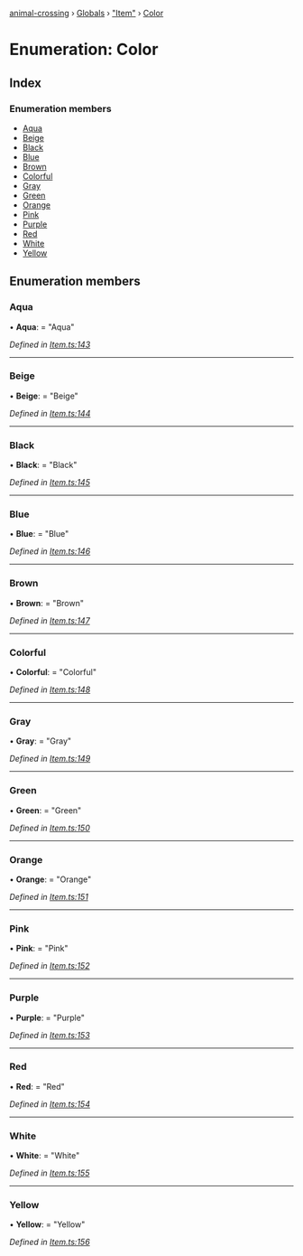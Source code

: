 [animal-crossing](../README.md) › [Globals](../globals.md) › ["Item"](../modules/_item_.md) › [Color](_item_.color.md)

# Enumeration: Color

## Index

### Enumeration members

* [Aqua](_item_.color.md#aqua)
* [Beige](_item_.color.md#beige)
* [Black](_item_.color.md#black)
* [Blue](_item_.color.md#blue)
* [Brown](_item_.color.md#brown)
* [Colorful](_item_.color.md#colorful)
* [Gray](_item_.color.md#gray)
* [Green](_item_.color.md#green)
* [Orange](_item_.color.md#orange)
* [Pink](_item_.color.md#pink)
* [Purple](_item_.color.md#purple)
* [Red](_item_.color.md#red)
* [White](_item_.color.md#white)
* [Yellow](_item_.color.md#yellow)

## Enumeration members

###  Aqua

• **Aqua**: = "Aqua"

*Defined in [Item.ts:143](https://github.com/Norviah/animal-crossing/blob/2c80bbc/module/types/Item.ts#L143)*

___

###  Beige

• **Beige**: = "Beige"

*Defined in [Item.ts:144](https://github.com/Norviah/animal-crossing/blob/2c80bbc/module/types/Item.ts#L144)*

___

###  Black

• **Black**: = "Black"

*Defined in [Item.ts:145](https://github.com/Norviah/animal-crossing/blob/2c80bbc/module/types/Item.ts#L145)*

___

###  Blue

• **Blue**: = "Blue"

*Defined in [Item.ts:146](https://github.com/Norviah/animal-crossing/blob/2c80bbc/module/types/Item.ts#L146)*

___

###  Brown

• **Brown**: = "Brown"

*Defined in [Item.ts:147](https://github.com/Norviah/animal-crossing/blob/2c80bbc/module/types/Item.ts#L147)*

___

###  Colorful

• **Colorful**: = "Colorful"

*Defined in [Item.ts:148](https://github.com/Norviah/animal-crossing/blob/2c80bbc/module/types/Item.ts#L148)*

___

###  Gray

• **Gray**: = "Gray"

*Defined in [Item.ts:149](https://github.com/Norviah/animal-crossing/blob/2c80bbc/module/types/Item.ts#L149)*

___

###  Green

• **Green**: = "Green"

*Defined in [Item.ts:150](https://github.com/Norviah/animal-crossing/blob/2c80bbc/module/types/Item.ts#L150)*

___

###  Orange

• **Orange**: = "Orange"

*Defined in [Item.ts:151](https://github.com/Norviah/animal-crossing/blob/2c80bbc/module/types/Item.ts#L151)*

___

###  Pink

• **Pink**: = "Pink"

*Defined in [Item.ts:152](https://github.com/Norviah/animal-crossing/blob/2c80bbc/module/types/Item.ts#L152)*

___

###  Purple

• **Purple**: = "Purple"

*Defined in [Item.ts:153](https://github.com/Norviah/animal-crossing/blob/2c80bbc/module/types/Item.ts#L153)*

___

###  Red

• **Red**: = "Red"

*Defined in [Item.ts:154](https://github.com/Norviah/animal-crossing/blob/2c80bbc/module/types/Item.ts#L154)*

___

###  White

• **White**: = "White"

*Defined in [Item.ts:155](https://github.com/Norviah/animal-crossing/blob/2c80bbc/module/types/Item.ts#L155)*

___

###  Yellow

• **Yellow**: = "Yellow"

*Defined in [Item.ts:156](https://github.com/Norviah/animal-crossing/blob/2c80bbc/module/types/Item.ts#L156)*
